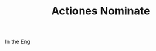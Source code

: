 ---
title: Actiones Nominate
letter: A
permalink: "/definitions/bld-actiones-nominate.html"
body: In the Eng
published_at: '2018-07-07'
source: Black's Law Dictionary 2nd Ed (1910)
layout: post
---